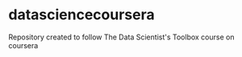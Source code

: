 datasciencecoursera
===================

Repository created to follow The Data Scientist's Toolbox course on coursera
